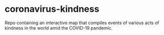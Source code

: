 # coronavirus-kindness
Repo containing an interactive map that compiles events of various acts of kindness in the world amid the COVID-19 pandemic.
